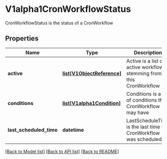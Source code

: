 # V1alpha1CronWorkflowStatus

CronWorkflowStatus is the status of a CronWorkflow
## Properties
Name | Type | Description | Notes
------------ | ------------- | ------------- | -------------
**active** | [**list[V1ObjectReference]**](V1ObjectReference.md) | Active is a list of active workflows stemming from this CronWorkflow | [optional] 
**conditions** | [**list[V1alpha1Condition]**](V1alpha1Condition.md) | Conditions is a list of conditions the CronWorkflow may have | [optional] 
**last_scheduled_time** | **datetime** | LastScheduleTime is the last time the CronWorkflow was scheduled | [optional] 

[[Back to Model list]](../README.md#documentation-for-models) [[Back to API list]](../README.md#documentation-for-api-endpoints) [[Back to README]](../README.md)


